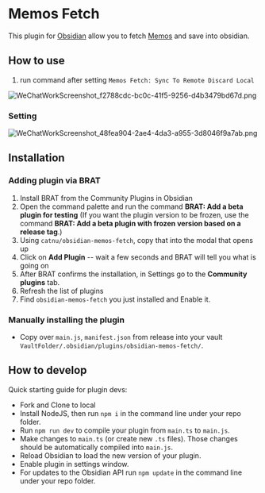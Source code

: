 # Memos Fetch

This plugin for [Obsidian](https://obsidian.md) allow you to fetch [Memos](https://github.com/usememos/memos) and save into obsidian. 

## How to use

1. run command after setting `Memos Fetch: Sync To Remote Discard Local`

![WeChatWorkScreenshot_f2788cdc-bc0c-41f5-9256-d4b3479bd67d.png](https://s2.loli.net/2023/07/31/E273ozx5VrBYKRl.png)

### Setting
![WeChatWorkScreenshot_48fea904-2ae4-4da3-a955-3d8046f9a7ab.png](https://s2.loli.net/2023/07/31/1qwQ326Nb9vZDtl.png)

## Installation

### Adding plugin via BRAT

1. Install BRAT from the Community Plugins in Obsidian
2. Open the command palette and run the command **BRAT: Add a beta plugin for testing** (If you want the plugin version to be frozen, use the command **BRAT: Add a beta plugin with frozen version based on a release tag**.)
3. Using `catnu/obsidian-memos-fetch`, copy that into the modal that opens up
4. Click on **Add Plugin** -- wait a few seconds and BRAT will tell you what is going on
5. After BRAT confirms the installation, in Settings go to the **Community plugins** tab.
6. Refresh the list of plugins
7. Find `obsidian-memos-fetch` you just installed and Enable it.

### Manually installing the plugin

- Copy over `main.js`, `manifest.json` from release into your vault `VaultFolder/.obsidian/plugins/obsidian-memos-fetch/`.

## How to develop

Quick starting guide for plugin devs:

- Fork and Clone to local
- Install NodeJS, then run `npm i` in the command line under your repo folder.
- Run `npm run dev` to compile your plugin from `main.ts` to `main.js`.
- Make changes to `main.ts` (or create new `.ts` files). Those changes should be automatically compiled into `main.js`.
- Reload Obsidian to load the new version of your plugin.
- Enable plugin in settings window.
- For updates to the Obsidian API run `npm update` in the command line under your repo folder.

